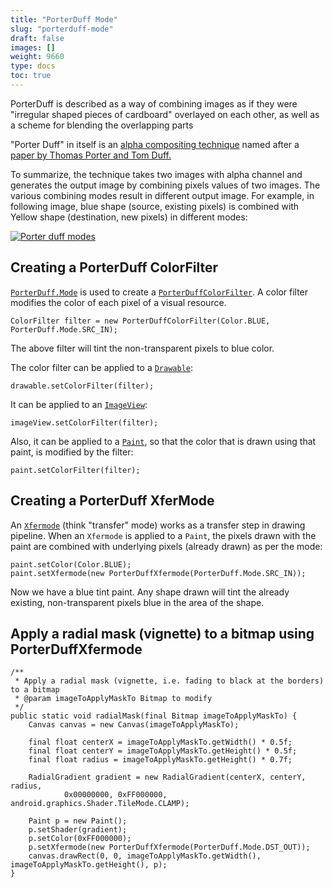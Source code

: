 ```yaml
---
title: "PorterDuff Mode"
slug: "porterduff-mode"
draft: false
images: []
weight: 9660
type: docs
toc: true
---
```


PorterDuff is described as a way of combining images as if they were "irregular shaped pieces of cardboard" overlayed on each other, as well as a scheme for blending the overlapping parts

"Porter Duff" in itself is an [alpha compositing technique][1] named after a [paper by Thomas Porter and Tom Duff.][2]

To summarize, the technique takes two images with alpha channel and generates the output image by combining pixels values of two images. The various combining modes result in different output image. For example, in following image, blue shape (source, existing pixels) is combined with Yellow shape (destination, new pixels) in different modes:

[![Porter duff modes][3]][3]


  [1]: https://en.wikipedia.org/wiki/Alpha_compositing
  [2]: http://keithp.com/~keithp/porterduff/p253-porter.pdf
  [3]: http://i.stack.imgur.com/qjlRN.png

## Creating a PorterDuff ColorFilter
[`PorterDuff.Mode`][1] is used to create a [`PorterDuffColorFilter`][2]. A color filter modifies the color of each pixel of a visual resource.

    ColorFilter filter = new PorterDuffColorFilter(Color.BLUE, PorterDuff.Mode.SRC_IN);

The above filter will tint the non-transparent pixels to blue color.

The color filter can be applied to a [`Drawable`][3]:

    drawable.setColorFilter(filter);

It can be applied to an [`ImageView`][5]:

    imageView.setColorFilter(filter);

Also, it can be applied to a [`Paint`][4], so that the color that is drawn using that paint, is modified by the filter:

    paint.setColorFilter(filter);

  [1]: http://developer.android.com/reference/android/graphics/PorterDuff.Mode.html
  [2]: http://developer.android.com/reference/android/graphics/PorterDuffColorFilter.html
  [3]: http://developer.android.com/reference/android/graphics/drawable/Drawable.html#setColorFilter(android.graphics.ColorFilter)
  [4]: http://developer.android.com/reference/android/graphics/Paint.html#setColorFilter(android.graphics.ColorFilter)
  [5]: http://developer.android.com/reference/android/widget/ImageView.html#setColorFilter(int)

## Creating a PorterDuff XferMode
An [`Xfermode`][1] (think "transfer" mode) works as a transfer step in drawing pipeline. When an `Xfermode` is applied to a `Paint`, the pixels drawn with the paint are combined with underlying pixels (already drawn) as per the mode:

    paint.setColor(Color.BLUE);
    paint.setXfermode(new PorterDuffXfermode(PorterDuff.Mode.SRC_IN));

Now we have a blue tint paint. Any shape drawn will tint the already existing, non-transparent pixels blue in the area of the shape.

  [1]: http://developer.android.com/reference/android/graphics/Xfermode.html

## Apply a radial mask (vignette) to a bitmap using PorterDuffXfermode
    /**
     * Apply a radial mask (vignette, i.e. fading to black at the borders) to a bitmap
     * @param imageToApplyMaskTo Bitmap to modify
     */
    public static void radialMask(final Bitmap imageToApplyMaskTo) {
        Canvas canvas = new Canvas(imageToApplyMaskTo);

        final float centerX = imageToApplyMaskTo.getWidth() * 0.5f;
        final float centerY = imageToApplyMaskTo.getHeight() * 0.5f;
        final float radius = imageToApplyMaskTo.getHeight() * 0.7f;

        RadialGradient gradient = new RadialGradient(centerX, centerY, radius,
                0x00000000, 0xFF000000, android.graphics.Shader.TileMode.CLAMP);

        Paint p = new Paint();
        p.setShader(gradient);
        p.setColor(0xFF000000);
        p.setXfermode(new PorterDuffXfermode(PorterDuff.Mode.DST_OUT));
        canvas.drawRect(0, 0, imageToApplyMaskTo.getWidth(), imageToApplyMaskTo.getHeight(), p);
    }

